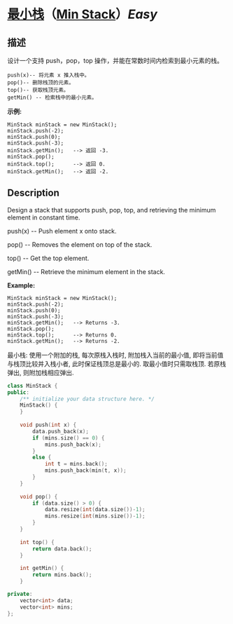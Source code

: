 # [最小栈](https://leetcode-cn.com/problems/min-stack)（[Min Stack](https://leetcode.com/problems/min-stack)）*Easy*
## 描述
设计一个支持 push，pop，top 操作，并能在常数时间内检索到最小元素的栈。


	push(x)-- 将元素 x 推入栈中。
	pop()-- 删除栈顶的元素。
	top()-- 获取栈顶元素。
	getMin() -- 检索栈中的最小元素。


**示例:**
```
MinStack minStack = new MinStack();
minStack.push(-2);
minStack.push(0);
minStack.push(-3);
minStack.getMin();   --> 返回 -3.
minStack.pop();
minStack.top();      --> 返回 0.
minStack.getMin();   --> 返回 -2.
```

## Description
Design a stack that supports push, pop, top, and retrieving the minimum element in constant time.


push(x) -- Push element x onto stack.


pop() -- Removes the element on top of the stack.


top() -- Get the top element.


getMin() -- Retrieve the minimum element in the stack.




**Example:**
```
MinStack minStack = new MinStack();
minStack.push(-2);
minStack.push(0);
minStack.push(-3);
minStack.getMin();   --> Returns -3.
minStack.pop();
minStack.top();      --> Returns 0.
minStack.getMin();   --> Returns -2.
```


最小栈: 使用一个附加的栈, 每次原栈入栈时, 附加栈入当前的最小值, 即将当前值与栈顶比较并入栈小者, 此时保证栈顶总是最小的. 取最小值时只需取栈顶. 若原栈弹出, 则附加栈相应弹出.
```c++
class MinStack {
public:
    /** initialize your data structure here. */
    MinStack() {
    }
    
    void push(int x) {
        data.push_back(x);
        if (mins.size() == 0) {
            mins.push_back(x);
        }
        else {
            int t = mins.back();
            mins.push_back(min(t, x));
        }
    }
    
    void pop() {
        if (data.size() > 0) {
            data.resize(int(data.size())-1);
            mins.resize(int(mins.size())-1);
        }
    }
    
    int top() {
        return data.back();
    }
    
    int getMin() {
        return mins.back();
    }

private:
    vector<int> data;
    vector<int> mins;
};
```
